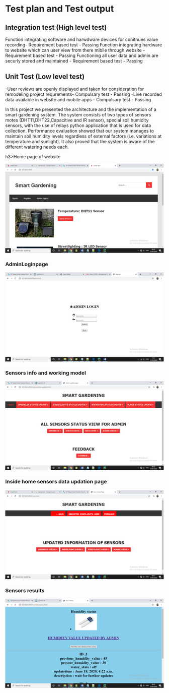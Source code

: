 <h1>Test plan and Test output</h1>

<h2>Integration test (High level test)</h2>
Function integrating software and harwdware devices for conitnues value recording- Requirement based test - Passing
Function integrating hardware to website which can user view from there mibile through website - Requirement based test - Passing
Functioning all user data and admin are securly stored and maintained - Requirement based test - Passing


<h2>Unit Test (Low level test)</h2>
-User reviews are openly displayed and taken for consideration for remodeling project requrements- Compulsary test - Passing
-Live recorded data available in website and mobile apps - Compulsary test - Passing









In this project we presented the architecture and the implementation of a smart gardening system. The system consists of two types of sensors motes (DHT11,DHT22,Capacitive and IR sensor), special soil humidity sensors, with the use of relays python application that is used for data collection. Performance evaluation showed that our system manages to maintain soil humidity levels regardless of external factors (i.e. variations at temperature and sunlight). It also proved that the system is aware of the different watering needs each.





h3>Home page of website</h3>

![](https://github.com/Shivkumargowdru/smart-park/blob/main/Images/s1.png)


<h3>AdminLoginpage</h3>

![](https://github.com/Shivkumargowdru/smart-park/blob/main/Images/s2.png)

<h3>Sensors info and working model</h3>

![](https://github.com/Shivkumargowdru/smart-park/blob/main/Images/s3.png)

<h3>Inside home sensors data updation page</h3>

![](https://github.com/Shivkumargowdru/smart-park/blob/main/Images/s4.png)

<h3> Sensors results</h3>

![](https://github.com/Shivkumargowdru/smart-park/blob/main/Images/s5.png)

